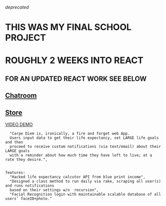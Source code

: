 *deprecated*
# THIS WAS MY FINAL SCHOOL PROJECT
# ROUGHLY 2 WEEKS INTO REACT


## FOR AN UPDATED REACT WORK SEE BELOW


## [Chatroom](https://github.com/Kirbyasdf/React-Redux-Socket-SQL-NODE)
## [Store](https://github.com/Kirbyasdf/Redux-Firebase-OAuth-Demo)


[VIDEO DEMO](https://vimeo.com/353611491)

      "Carpe Diem is, ironically, a fire and forget web App. 
      Users input data to get their life expectancy, set LARGE life goals and then 
      proceed to receive custom notifications (via text/email) about their LARGE goals
      with a reminder about how much time they have left to live; at a rate they desire.",

  
    features: 
      "Hacked life expectancy calcutor API from blue print income",
      "Designed a class method to run daily via rake, scraping all user(s) and runs notifications
      based on their settings w/o  recursion",
      "Facial Recognition login with maintainable scalable database of all users’ faceID+photo."
